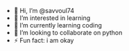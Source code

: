 - 👋 Hi, I’m @savvoul74
- 👀 I’m interested in learning
- 🌱 I’m currently learning coding
- 💞️ I’m looking to collaborate on python
- ⚡ Fun fact: i am okay
